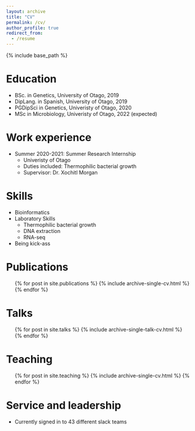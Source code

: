 ```yaml
---
layout: archive
title: "CV"
permalink: /cv/
author_profile: true
redirect_from:
  - /resume
---
```


{% include base_path %}

Education
======
* BSc. in Genetics, University of Otago, 2019
* DipLang. in Spanish, University of Otago, 2019
* PGDipSci in Genetics, Univeristy of Otago, 2020
* MSc in Microbiology, Univeristy of Otago, 2022 (expected)

Work experience
======
* Summer 2020-2021: Summer Research Internship
  * Univeristy of Otago
  * Duties included: Thermophilic bacterial growth
  * Supervisor: Dr. Xochitl Morgan

  
Skills
======
* Bioinformatics
* Laboratory Skills
  * Thermophilic bacterial growth
  * DNA extraction
  * RNA-seq
* Being kick-ass

Publications
======
  <ul>{% for post in site.publications %}
    {% include archive-single-cv.html %}
  {% endfor %}</ul>
  
Talks
======
  <ul>{% for post in site.talks %}
    {% include archive-single-talk-cv.html %}
  {% endfor %}</ul>
  
Teaching
======
  <ul>{% for post in site.teaching %}
    {% include archive-single-cv.html %}
  {% endfor %}</ul>
  
Service and leadership
======
* Currently signed in to 43 different slack teams
